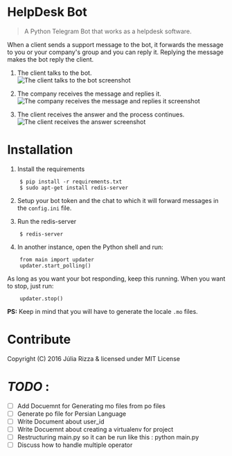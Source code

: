 # HelpDesk Bot
> A Python Telegram Bot that works as a helpdesk software.

When a client sends a support message to the bot, it forwards the message to you or your company's group and you can reply it. Replying the message makes the bot reply the client.

1. The client talks to the bot.  
![The client talks to the bot screenshot](screenshots/screenshot1.png)

2. The company receives the message and replies it.  
![The company receives the message and replies it screenshot](screenshots/screenshot2.png)

3. The client receives the answer and the process continues.  
![The client receives the answer screenshot](screenshots/screenshot3.png)

# Installation

1. Install the requirements

```
    $ pip install -r requirements.txt
    $ sudo apt-get install redis-server
```

2. Setup your bot token and the chat to which it will forward messages in the `config.ini` file.

3. Run the redis-server

```
    $ redis-server
```

4. In another instance, open the Python shell and run:

```
    from main import updater
    updater.start_polling()
```

As long as you want your bot responding, keep this running. When you want to stop, just run:

```
    updater.stop()
```

**PS:** Keep in mind that you will have to generate the locale `.mo` files.

# Contribute
Copyright (C) 2016 Júlia Rizza & licensed under MIT License

# *TODO* :
- [ ] Add Docuemnt for Generating mo files from po files
- [ ] Generate po file for Persian Language
- [ ] Write Document about user_id 
- [ ] Write Docuemnt about creating a virtualenv for project
- [ ] Restructuring main.py so it can be run like this : python main.py
- [ ] Discuss how to handle multiple operator 

